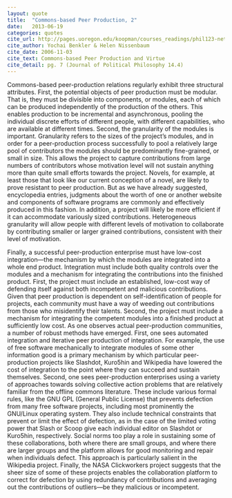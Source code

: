 ```yaml
---
layout: quote
title:  "Commons-based Peer Production, 2"
date:   2013-06-19
categories: quotes
cite_url: http://pages.uoregon.edu/koopman/courses_readings/phil123-net/knowledge/benkler_nissenbaum_commons.pdf
cite_author: Yochai Benkler & Helen Nissenbaum
cite_date: 2006-11-03
cite_text: Commons-based Peer Production and Virtue
cite_detail: pg. 7 (Journal of Political Philosophy 14.4)
---
```


Commons-based peer-production relations regularly exhibit three structural attributes. First, the potential objects of peer production must be modular. That is, they must be divisible into components, or modules, each of which can be produced independently of the production of the others. This enables production to be incremental and asynchronous, pooling the individual discrete efforts of different people, with different capabilities, who are available at different times. Second, the granularity of the modules is important. Granularity refers to the sizes of the project’s modules, and in order for a peer-production process successfully to pool a relatively large pool of contributors the modules should be predominantly fine-grained, or small in size. This allows the project to capture contributions from large numbers of contributors whose motivation level will not sustain anything more than quite small efforts towards the project. Novels, for example, at least those that look like our current conception of a novel, are likely to prove resistant to peer production. But as we have already suggested, encyclopedia entries, judgments about the worth of one or another website and components of software programs are commonly and effectively produced in this fashion. In addition, a project will likely be more efficient if it can accommodate variously sized contributions. Heterogeneous granularity will allow people with different levels of motivation to collaborate by contributing smaller or larger grained contributions, consistent with their level of motivation.

Finally, a successful peer-production enterprise must have low-cost integration—the mechanism by which the modules are integrated into a whole end product. Integration must include both quality controls over the modules and a mechanism for integrating the contributions into the finished product. First, the project must include an established, low-cost way of defending itself against both incompetent and malicious contributions. Given that peer production is dependent on self-identification of people for projects, each community must have a way of weeding out contributions from those who misidentify their talents. Second, the project must include a mechanism for integrating the competent modules into a finished product at sufficiently low cost. As one observes actual peer-production communities, a number of robust methods have emerged. First, one sees automated integration and iterative peer production of integration. For example, the use of free software mechanically to integrate modules of some other information good is a primary mechanism by which particular peer-production projects like Slashdot, Kuro5hin and Wikipedia have lowered the cost of integration to the point where they can succeed and sustain themselves. Second, one sees peer-production enterprises using a variety of approaches towards solving collective action problems that are relatively familiar from the offline commons literature. These include various formal rules, like the GNU GPL (General Public License) that prevents defection from many free software projects, including most prominently the GNU/Linux operating system. They also include technical constraints that prevent or limit the effect of defection, as in the case of the limited voting power that Slash or Scoop give each individual editor on Slashdot or Kuro5hin, respectively. Social norms too play a role in sustaining some of these collaborations, both where there are small groups, and where there are larger groups and the platform allows for good monitoring and repair when individuals defect. This approach is particularly salient in the Wikipedia project. Finally, the NASA Clickworkers project suggests that the sheer size of some of these projects enables the collaboration platform to correct for defection by using redundancy of contributions and averaging out the contributions of outliers—be they malicious or incompetent.